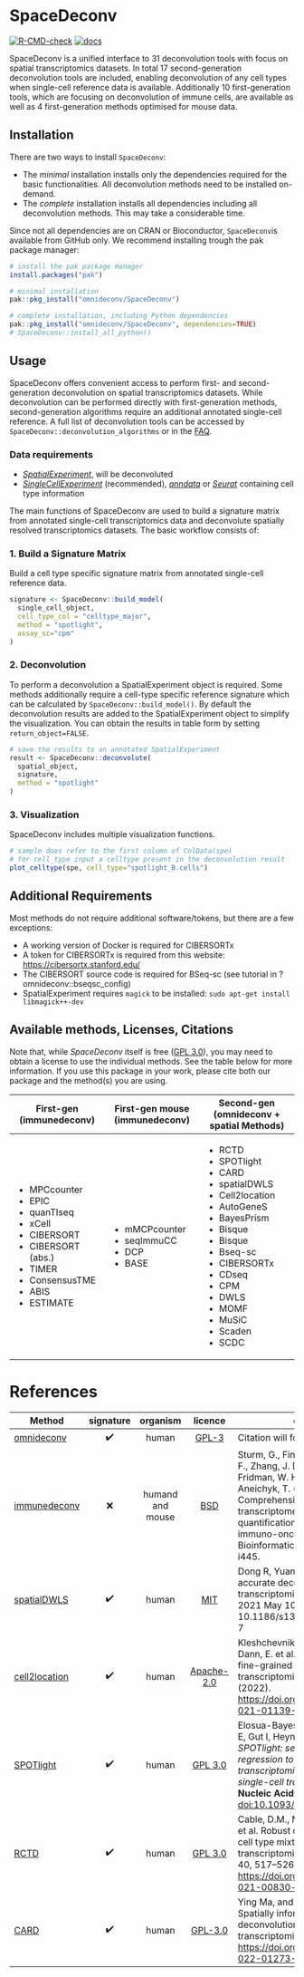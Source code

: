 # SpaceDeconv

[![R-CMD-check](https://github.com/omnideconv/SpaceDeconv/actions/workflows/test.yml/badge.svg)](https://github.com/omnideconv/SpaceDeconv/actions/workflows/test.yml)
[![docs](https://github.com/omnideconv/SpaceDeconv/actions/workflows/pkgdown.yml/badge.svg)](https://github.com/omnideconv/SpaceDeconv/actions/workflows/pkgdown.yml)

SpaceDeconv is a unified interface to 31 deconvolution tools with focus on spatial transcriptomics datasets. In total 17 second-generation deconvolution tools are included, enabling deconvolution of any cell types when single-cell reference data is available. Additionally 10 first-generation tools, which are focusing on deconvolution of immune cells, are available as well as 4 first-generation methods optimised for mouse data.

## Installation

There are two ways to install `SpaceDeconv`:

- The _minimal_ installation installs only the dependencies required for the basic functionalities. All deconvolution methods need to be installed on-demand.
- The _complete_ installation installs all dependencies including all deconvolution methods. This may take a considerable time.

Since not all dependencies are on CRAN or Bioconductor, `SpaceDeconv`is available from GitHub only. We recommend installing trough the pak package manager:

```r
# install the pak package manager
install.packages("pak")

# minimal installation
pak::pkg_install("omnideconv/SpaceDeconv")

# complete installation, including Python dependencies
pak::pkg_install("omnideconv/SpaceDeconv", dependencies=TRUE)
# SpaceDeconv::install_all_python()
```

## Usage

SpaceDeconv offers convenient access to perform first- and second-generation deconvolution on spatial transcriptomics datasets. While deconvolution can be performed directly with first-generation methods, second-generation algorithms require an additional annotated single-cell reference. A full list of deconvolution tools can be accessed by `SpaceDeconv::deconvolution_algorithms` or in the [FAQ](articles/SpaceDeconv_faq.html). 

### Data requirements

- _[SpatialExperiment](https://bioconductor.org/packages/release/bioc/vignettes/SpatialExperiment/inst/doc/SpatialExperiment.html)_, will be deconvoluted
- _[SingleCellExperiment](https://bioconductor.org/packages/release/bioc/vignettes/SingleCellExperiment/inst/doc/intro.html)_ (recommended), _[anndata](https://anndata.dynverse.org/)_ or _[Seurat](https://satijalab.org/seurat/)_ containing cell type information

The main functions of SpaceDeconv are used to build a signature matrix from annotated single-cell transcriptomics data and deconvolute spatially resolved transcriptomics datasets. The basic workflow consists of: 

### 1. Build a Signature Matrix
Build a cell type specific signature matrix from annotated single-cell reference data.

```r
signature <- SpaceDeconv::build_model(
  single_cell_object,
  cell_type_col = "celltype_major",
  method = "spotlight",
  assay_sc="cpm"
)
```

### 2. Deconvolution

To perform a deconvolution a SpatialExperiment object is required. Some methods additionally require a cell-type specific reference signature which can be calculated by `SpaceDeconv::build_model()`. By default the deconvolution results are added to the SpatialExperiment object to simplify the visualization. You can obtain the results in table form by setting `return_object=FALSE`.

```r
# save the results to an annotated SpatialExperiment
result <- SpaceDeconv::deconvolute(
  spatial_object,
  signature,
  method = "spotlight"
)
```

### 3. Visualization

SpaceDeconv includes multiple visualization functions.

```r
# sample does refer to the first column of ColData(spe)
# for cell_type input a celltype present in the deconvolution result
plot_celltype(spe, cell_type="spotlight_B.cells")
```

## Additional Requirements

Most methods do not require additional software/tokens, but there are a few exceptions:

- A working version of Docker is required for CIBERSORTx
- A token for CIBERSORTx is required from this website:
  <https://cibersortx.stanford.edu/>
- The CIBERSORT source code is required for BSeq-sc (see tutorial in
  ?omnideconv::bseqsc_config)
- SpatialExperiment requires `magick` to be installed: `sudo apt-get install libmagick++-dev`

## Available methods, Licenses, Citations

Note that, while _SpaceDeconv_ itself is free ([GPL
3.0](https://github.com/omnideconv/omnideconv/blob/main/LICENSE)), you may
need to obtain a license to use the individual methods. See the table
below for more information. If you use this package in your work, please
cite both our package and the method(s) you are using.

| First-gen (immunedeconv)                                                                                                                                                               | First-gen mouse (immunedeconv)                                            | Second-gen (omnideconv + spatial Methods)                                                                                                                                                                                                                                                           |
| -------------------------------------------------------------------------------------------------------------------------------------------------------------------------------------- | ------------------------------------------------------------------------- | --------------------------------------------------------------------------------------------------------------------------------------------------------------------------------------------------------------------------------------------------------------------------------------------------- |
| <ul><li>MPCcounter</li><li>EPIC</li><li>quanTIseq</li><li>xCell</li><li>CIBERSORT</li><li>CIBERSORT (abs.)</li><li>TIMER</li><li>ConsensusTME</li><li>ABIS</li><li>ESTIMATE</li> </ul> | <ul> <li>mMCPcounter</li><li>seqImmuCC</li><li>DCP</li><li>BASE</li></ul> | <ul><li>RCTD</li><li>SPOTlight</li><li>CARD</li><li>spatialDWLS</li><li>Cell2location</li><li>AutoGeneS</li><li>BayesPrism</li><li>Bisque</li><li>Bisque</li><li>Bseq-sc</li><li>CIBERSORTx</li><li>CDseq</li><li>CPM</li><li>DWLS</li><li>MOMF</li><li>MuSiC</li><li>Scaden</li><li>SCDC</li></ul> |

# References

| Method                                                         |     signature      |     organism     |                                     licence                                     | citation                                                                                                                                                                                                                                                          |
| -------------------------------------------------------------- | :----------------: | :--------------: | :-----------------------------------------------------------------------------: | ----------------------------------------------------------------------------------------------------------------------------------------------------------------------------------------------------------------------------------------------------------------- |
| [omnideconv](https://github.com/omnideconv/omnideconv)         | :heavy_check_mark: |      human       |       [GPL-3](https://github.com/omnideconv/omnideconv/blob/main/LICENSE)       | Citation will follow                                                                                                                                                                                                                                              |
| [immunedeconv](https://github.com/omnideconv/immunedeconv)     |        :x:         | humand and mouse |      [BSD](https://github.com/omnideconv/immunedeconv/blob/master/LICENSE)      | Sturm, G., Finotello, F., Petitprez, F., Zhang, J. D., Baumbach, J., Fridman, W. H., ..., List, M., Aneichyk, T. (2019). Comprehensive evaluation of transcriptome-based cell-type quantification methods for immuno-oncology. Bioinformatics, 35(14), i436-i445. |
| [spatialDWLS](https://github.com/RubD/Giotto/)                 | :heavy_check_mark: |      human       |            [MIT](https://github.com/RubD/Giotto/blob/master/LICENSE)            | Dong R, Yuan GC. SpatialDWLS: accurate deconvolution of spatial transcriptomic data. Genome Biol. 2021 May 10;22(1):145. doi: 10.1186/s13059-021-02362-7                                                                                                          |
| [cell2location](https://github.com/BayraktarLab/cell2location) | :heavy_check_mark: |      human       | [Apache-2.0](https://github.com/BayraktarLab/cell2location/blob/master/LICENSE) | Kleshchevnikov, V., Shmatko, A., Dann, E. et al. Cell2location maps fine-grained cell types in spatial transcriptomics. Nat Biotechnol (2022). <https://doi.org/10.1038/s41587-021-01139-4>                                                                       |
| [SPOTlight](https://github.com/MarcElosua/SPOTlight)           | :heavy_check_mark: |      human       |     [GPL 3.0](https://github.com/MarcElosua/SPOTlight/blob/main/LICENSE.md)     | Elosua-Bayes M, Nieto P, Mereu E, Gut I, Heyn H (2021): _SPOTlight: seeded NMF regression to deconvolute spatial transcriptomics spots with single-cell transcriptomes_. **Nucleic Acids Res** 49(9):e50. <doi:10.1093/nar/gkab043>.                              |
| [RCTD](https://github.com/dmcable/spacexr)                     | :heavy_check_mark: |      human       |        [GPL 3.0](https://github.com/dmcable/spacexr/blob/master/LICENSE)        | Cable, D.M., Murray, E., Zou, L.S. et al. Robust decomposition of cell type mixtures in spatial transcriptomics. Nat Biotechnol 40, 517–526 (2022). <https://doi.org/10.1038/s41587-021-00830-w>                                                                  |
| [CARD](https://github.com/YingMa0107/CARD)                     | :heavy_check_mark: |      human       |      [GPL-3.0](https://github.com/YingMa0107/CARD/blob/master/LICENSE.md)       | Ying Ma, and Xiang Zhou (2022). Spatially informed cell type deconvolution for spatial transcriptomics. <https://doi.org/10.1038/s41587-022-01273-7>                                                                                                              |
